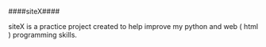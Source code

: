####siteX####

siteX is a practice project created to help improve my python and web ( html ) programming skills.

